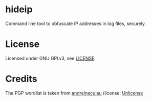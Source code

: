 hideip
======

Command line tool to obfuscate IP addresses in log files, securely.

License
=======

Licensed under GNU GPLv3, see [LICENSE](LICENSE).

Credits
=======

The PGP wordlist is taken from [andreineculau](https://github.com/andreineculau/pgp-word-list) (license: [Unlicense](http://unlicense.org)

